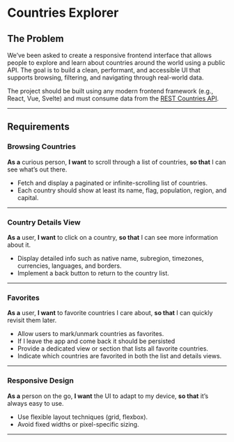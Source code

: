 # Countries Explorer

## The Problem

We’ve been asked to create a responsive frontend interface that allows people to explore and learn about countries around the world using a public API. The goal is to build a clean, performant, and accessible UI that supports browsing, filtering, and navigating through real-world data.

The project should be built using any modern frontend framework (e.g., React, Vue, Svelte) and must consume data from the [REST Countries API](https://restcountries.com/).

---

## Requirements

### Browsing Countries

**As a** curious person, **I want** to scroll through a list of countries, **so that** I can see what’s out there.

- Fetch and display a paginated or infinite-scrolling list of countries.
- Each country should show at least its name, flag, population, region, and capital.

---

### Country Details View

**As a** user, **I want** to click on a country, **so that** I can see more information about it.

- Display detailed info such as native name, subregion, timezones, currencies, languages, and borders.
- Implement a back button to return to the country list.

---

### Favorites

**As a** user, **I want** to favorite countries I care about, **so that** I can quickly revisit them later.

- Allow users to mark/unmark countries as favorites.
- If I leave the app and come back it should be persisted
- Provide a dedicated view or section that lists all favorite countries.
- Indicate which countries are favorited in both the list and details views.

---

### Responsive Design

**As a** person on the go, **I want** the UI to adapt to my device, **so that** it’s always easy to use.

- Use flexible layout techniques (grid, flexbox).
- Avoid fixed widths or pixel-specific sizing.

---
